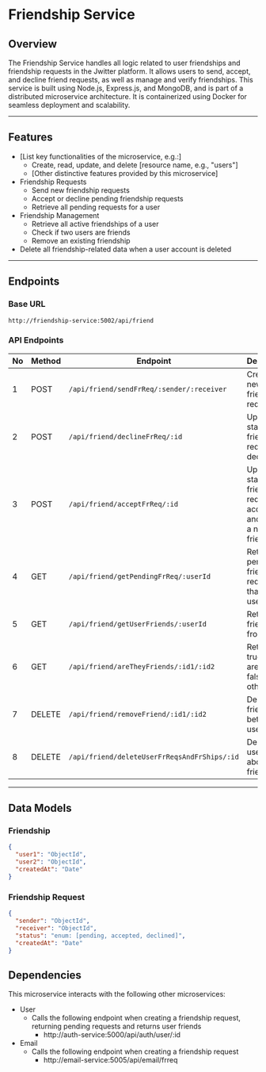 # Friendship Service

## Overview
The Friendship Service handles all logic related to user friendships and friendship requests in the Jwitter platform. It allows users to send, accept, and decline friend requests, as well as manage and verify friendships.
This service is built using Node.js, Express.js, and MongoDB, and is part of a distributed microservice architecture. It is containerized using Docker for seamless deployment and scalability.

---

## Features
- [List key functionalities of the microservice, e.g.:]
  - Create, read, update, and delete [resource name, e.g., "users"]
  - [Other distinctive features provided by this microservice]
- Friendship Requests
  - Send new friendship requests
  - Accept or decline pending friendship requests
  - Retrieve all pending requests for a user
- Friendship Management
  - Retrieve all active friendships of a user
  - Check if two users are friends
  - Remove an existing friendship
- Delete all friendship-related data when a user account is deleted
---

## Endpoints

### Base URL
```console
http://friendship-service:5002/api/friend
```

### API Endpoints
| No | Method  | Endpoint                                    | Description |
|----|---------|---------------------------------------------|-------------|
| 1  | POST    | `/api/friend/sendFrReq/:sender/:receiver`   | Creates a new friendship request |
| 2  | POST    | `/api/friend/declineFrReq/:id`              | Updates status of friendship request to declined |
| 3  | POST    | `/api/friend/acceptFrReq/:id`               | Updates status of friendship request to accepted and creates a new friendship |
| 4  | GET     | `/api/friend/getPendingFrReq/:userId`       | Returns all pending friendship requests that some user has |
| 5  | GET     | `/api/friend/getUserFriends/:userId`        | Returns all friendships from a user |
| 6  | GET     | `/api/friend/areTheyFriends/:id1/:id2`      | Returns true if users are friends, false otherwise |
| 7  | DELETE  | `/api/friend/removeFriend/:id1/:id2`        | Deletes a friendship between 2 users |
| 8  | DELETE  | `/api/friend/deleteUserFrReqsAndFrShips/:id`| Deletes all user info about friendships |

---

## Data Models

### Friendship
```json
{
  "user1": "ObjectId",
  "user2": "ObjectId",
  "createdAt": "Date"
}
```

### Friendship Request
```json
{
  "sender": "ObjectId",
  "receiver": "ObjectId",
  "status": "enum: [pending, accepted, declined]",
  "createdAt": "Date"
}
```
## Dependencies
This microservice interacts with the following other microservices:
- User
    - Calls the following endpoint when creating a friendship request, returning pending requests and returns user friends
        - http://auth-service:5000/api/auth/user/:id
- Email
    - Calls the following endpoint when creating a friendship request
        - http://email-service:5005/api/email/frreq
